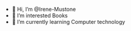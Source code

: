 - 👋 Hi, I’m @Irene-Mustone
- 👀 I’m interested Books
- 🌱 I’m currently learning Computer technology

<!---
Irene-Mustone/Irene-Mustone is a ✨ special ✨ repository because its `README.md` (this file) appears on your GitHub profile.
You can click the Preview link to take a look at your changes.
--->
